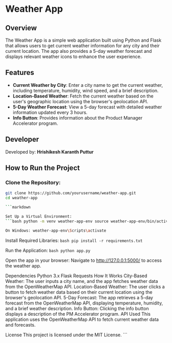 # Weather App

## Overview
The Weather App is a simple web application built using Python and Flask that allows users to get current weather information for any city and their current location. The app also provides a 5-day weather forecast and displays relevant weather icons to enhance the user experience.

## Features
- **Current Weather by City**: Enter a city name to get the current weather, including temperature, humidity, wind speed, and a brief description.
- **Location-Based Weather**: Fetch the current weather based on the user's geographic location using the browser's geolocation API.
- **5-Day Weather Forecast**: View a 5-day forecast with detailed weather information updated every 3 hours.
- **Info Button**: Provides information about the Product Manager Accelerator program.

## Developer
Developed by: **Hrishikesh Karanth Puttur**

## How to Run the Project

### Clone the Repository:
```bash
git clone https://github.com/yourusername/weather-app.git
cd weather-app

```markdown

Set Up a Virtual Environment:
```bash python -m venv weather-app-env source weather-app-env/bin/activate

On Windows: weather-app-env\Scripts\activate
```

Install Required Libraries:
```bash pip install -r requirements.txt ```

Run the Application:
```bash python app.py ```

Open the app in your browser: Navigate to http://127.0.0.1:5000/ to access the weather app.

Dependencies
Python 3.x
Flask
Requests
How It Works
City-Based Weather: The user inputs a city name, and the app fetches weather data from the OpenWeatherMap API.
Location-Based Weather: The user clicks a button to fetch weather data based on their current location using the browser's geolocation API.
5-Day Forecast: The app retrieves a 5-day forecast from the OpenWeatherMap API, displaying temperature, humidity, and a brief weather description.
Info Button: Clicking the info button displays a description of the PM Accelerator program.
API Used
This application uses the OpenWeatherMap API to fetch current weather data and forecasts.

License
This project is licensed under the MIT License. ```
